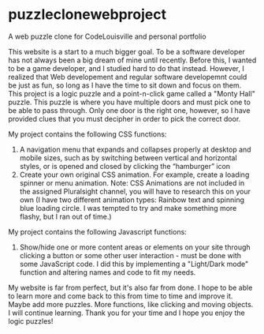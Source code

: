 # puzzleclonewebproject
A web puzzle clone for CodeLouisville and personal portfolio

This website is a start to a much bigger goal.  To be a software developer has not always been a big dream of mine until recently.  Before this, I wanted to be a game developer, and I studied hard to do that instead.  However, I realized that Web developement and regular software developemnt could be just as fun, so long as I have the time to sit down and focus on them.  This project is a logic puzzle and a point-n-click game called a "Monty Hall" puzzle.  This puzzle is where you have multiple doors and must pick one to be able to pass through.  Only one door is the right one, however, so I have provided clues that you must decipher in order to pick the correct door.

My project contains the following CSS functions:
1. A navigation menu that expands and collapses properly at desktop and mobile sizes, such as by switching between vertical and horizontal styles, or is opened and closed by clicking the “hamburger” icon
2. Create your own original CSS animation. For example, create a loading spinner or menu animation. Note: CSS Animations are not included in the assigned Pluralsight channel, you will have to research this on your own (I have two different animation types: Rainbow text and spinning blue loading circle.  I was tempted to try and make something more flashy, but I ran out of time.)

My project contains the following Javascript functions:
1. Show/hide one or more content areas or elements on your site through clicking a button or some other user interaction - must be done with some JavaScript code. I did this by implementing a "Light/Dark mode" function and altering names and code to fit my needs.  

My website is far from perfect, but it's also far from done.  I hope to be able to learn more and come back to this from time to time and improve it.  Maybe add more puzzles.  More functions, like clicking and moving objects.  I will continue learning.  Thank you for your time and I hope you enjoy the logic puzzles!